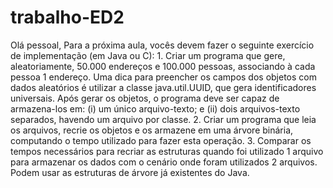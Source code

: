 trabalho-ED2
============

Olá pessoal,  Para a próxima aula, vocês devem fazer o seguinte exercício de implementação (em Java ou C):  1. Criar um programa que gere, aleatoriamente, 50.000 endereços e 100.000 pessoas, associando à cada pessoa 1 endereço. Uma dica para preencher os campos dos objetos com dados aleatórios é utilizar a classe java.util.UUID, que gera identificadores universais. Após gerar os objetos, o programa deve ser capaz de armazena-los em: (i) um único arquivo-texto; e (ii) dois arquivos-texto separados, havendo um arquivo por classe.  2. Criar um programa que leia os arquivos, recrie os objetos e os armazene em uma árvore binária, computando o tempo utilizado para fazer esta operação.  3. Comparar os tempos necessários para recriar as estruturas quando foi utilizado 1 arquivo para armazenar os dados com o cenário onde foram utilizados 2 arquivos.  Podem usar as estruturas de árvore já existentes do Java.

